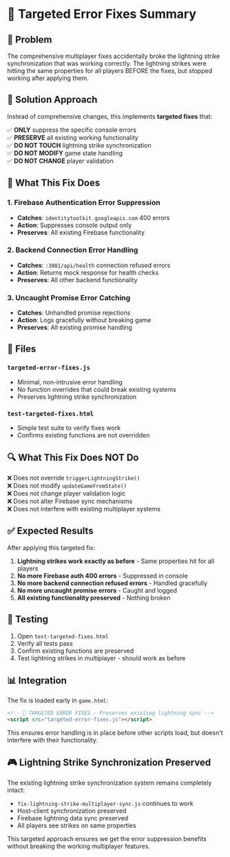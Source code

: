 # 🎯 Targeted Error Fixes Summary

## 🚨 Problem

The comprehensive multiplayer fixes accidentally broke the lightning strike synchronization that was working correctly. The lightning strikes were hitting the same properties for all players BEFORE the fixes, but stopped working after applying them.

## 🎯 Solution Approach

Instead of comprehensive changes, this implements **targeted fixes** that:

✅ **ONLY** suppress the specific console errors  
✅ **PRESERVE** all existing working functionality  
✅ **DO NOT TOUCH** lightning strike synchronization  
✅ **DO NOT MODIFY** game state handling  
✅ **DO NOT CHANGE** player validation  

## 🔧 What This Fix Does

### 1. Firebase Authentication Error Suppression
- **Catches**: `identitytoolkit.googleapis.com` 400 errors
- **Action**: Suppresses console output only
- **Preserves**: All existing Firebase functionality

### 2. Backend Connection Error Handling
- **Catches**: `:3001/api/health` connection refused errors
- **Action**: Returns mock response for health checks
- **Preserves**: All other backend functionality

### 3. Uncaught Promise Error Catching
- **Catches**: Unhandled promise rejections
- **Action**: Logs gracefully without breaking game
- **Preserves**: All existing promise handling

## 📁 Files

### `targeted-error-fixes.js`
- Minimal, non-intrusive error handling
- No function overrides that could break existing systems
- Preserves lightning strike synchronization

### `test-targeted-fixes.html`
- Simple test suite to verify fixes work
- Confirms existing functions are not overridden

## 🔍 What This Fix Does NOT Do

❌ Does not override `triggerLightningStrike()`  
❌ Does not modify `updateGameFromState()`  
❌ Does not change player validation logic  
❌ Does not alter Firebase sync mechanisms  
❌ Does not interfere with existing multiplayer systems  

## ✅ Expected Results

After applying this targeted fix:

1. **Lightning strikes work exactly as before** - Same properties hit for all players
2. **No more Firebase auth 400 errors** - Suppressed in console
3. **No more backend connection refused errors** - Handled gracefully
4. **No more uncaught promise errors** - Caught and logged
5. **All existing functionality preserved** - Nothing broken

## 🧪 Testing

1. Open `test-targeted-fixes.html`
2. Verify all tests pass
3. Confirm existing functions are preserved
4. Test lightning strikes in multiplayer - should work as before

## 📊 Integration

The fix is loaded early in `game.html`:

```html
<!-- 🎯 TARGETED ERROR FIXES - Preserves existing lightning sync -->
<script src="targeted-error-fixes.js"></script>
```

This ensures error handling is in place before other scripts load, but doesn't interfere with their functionality.

## 🎮 Lightning Strike Synchronization Preserved

The existing lightning strike synchronization system remains completely intact:

- `fix-lightning-strike-multiplayer-sync.js` continues to work
- Host-client synchronization preserved
- Firebase lightning data sync preserved
- All players see strikes on same properties

This targeted approach ensures we get the error suppression benefits without breaking the working multiplayer features.
